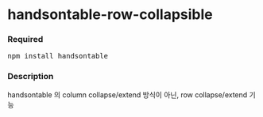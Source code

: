 # handsontable-row-collapsible

### Required
<pre>
npm install handsontable
</pre>

### Description
handsontable 의 column collapse/extend 방식이 아닌, row collapse/extend 기능
